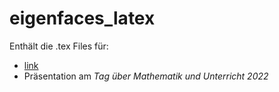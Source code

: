 # eigenfaces_latex

Enthält die .tex Files für:
* [link](https://educ.ethz.ch/unterrichtsmaterialien/mathematik/eigengesichter.html "Skript")
* Präsentation am *Tag über Mathematik und Unterricht 2022*
